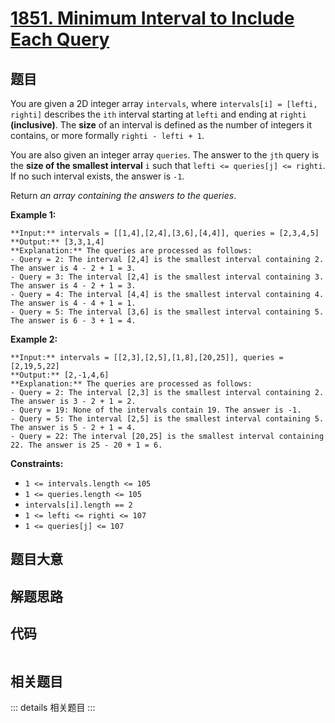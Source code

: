 # [1851. Minimum Interval to Include Each Query](https://leetcode.com/problems/minimum-interval-to-include-each-query)

## 题目

You are given a 2D integer array `intervals`, where `intervals[i] = [lefti,
righti]` describes the `ith` interval starting at `lefti` and ending at
`righti` **(inclusive)**. The **size** of an interval is defined as the number
of integers it contains, or more formally `righti - lefti + 1`.

You are also given an integer array `queries`. The answer to the `jth` query
is the **size of the smallest interval** `i` such that `lefti <= queries[j] <=
righti`. If no such interval exists, the answer is `-1`.

Return _an array containing the answers to the queries_.



**Example 1:**

    
    
    **Input:** intervals = [[1,4],[2,4],[3,6],[4,4]], queries = [2,3,4,5]
    **Output:** [3,3,1,4]
    **Explanation:** The queries are processed as follows:
    - Query = 2: The interval [2,4] is the smallest interval containing 2. The answer is 4 - 2 + 1 = 3.
    - Query = 3: The interval [2,4] is the smallest interval containing 3. The answer is 4 - 2 + 1 = 3.
    - Query = 4: The interval [4,4] is the smallest interval containing 4. The answer is 4 - 4 + 1 = 1.
    - Query = 5: The interval [3,6] is the smallest interval containing 5. The answer is 6 - 3 + 1 = 4.
    

**Example 2:**

    
    
    **Input:** intervals = [[2,3],[2,5],[1,8],[20,25]], queries = [2,19,5,22]
    **Output:** [2,-1,4,6]
    **Explanation:** The queries are processed as follows:
    - Query = 2: The interval [2,3] is the smallest interval containing 2. The answer is 3 - 2 + 1 = 2.
    - Query = 19: None of the intervals contain 19. The answer is -1.
    - Query = 5: The interval [2,5] is the smallest interval containing 5. The answer is 5 - 2 + 1 = 4.
    - Query = 22: The interval [20,25] is the smallest interval containing 22. The answer is 25 - 20 + 1 = 6.
    



**Constraints:**

  * `1 <= intervals.length <= 105`
  * `1 <= queries.length <= 105`
  * `intervals[i].length == 2`
  * `1 <= lefti <= righti <= 107`
  * `1 <= queries[j] <= 107`


## 题目大意

## 解题思路

## 代码

```javascript

```

## 相关题目

::: details 相关题目
:::
